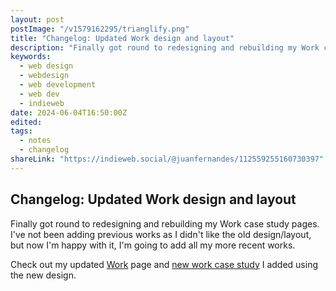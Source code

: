 ```yaml
---
layout: post
postImage: "/v1579162295/trianglify.png"
title: "Changelog: Updated Work design and layout"
description: "Finally got round to redesigning and rebuilding my Work case study pages. I've not been adding previous works as I didn't like the old design/layout but now I'm happy with it, I'm going to add all my more recent works."
keywords:
  - web design
  - webdesign
  - web development
  - web dev
  - indieweb
date: 2024-06-04T16:50:00Z
edited: 
tags:
  - notes
  - changelog
shareLink: "https://indieweb.social/@juanfernandes/112559255160730397"
---
```

## Changelog: Updated Work design and layout

Finally got round to redesigning and rebuilding my Work case study pages. I've not been adding previous works as I didn't like the old design/layout, but now I'm happy with it, I'm going to add all my more recent works.

Check out my updated [Work](/work/ "Work") page and [new work case study](/work/property-with-potential/) I added using the new design.
